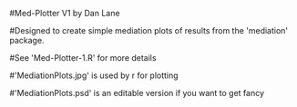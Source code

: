 #Med-Plotter V1 by Dan Lane

#Designed to create simple mediation plots of results from the 'mediation' package.

#See 'Med-Plotter-1.R' for more details

#'MediationPlots.jpg' is used by r for plotting

#'MediationPlots.psd' is an editable version if you want to get fancy

##